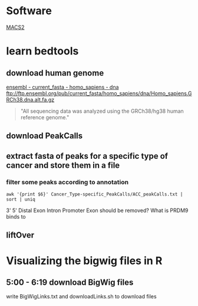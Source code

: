 # Software
[MACS2](https://www.ncbi.nlm.nih.gov/pmc/articles/PMC3868217/)

# learn bedtools
## download human genome 
[ensembl - current_fasta - homo_sapiens - dna](ftp://ftp.ensembl.org/pub/current_fasta/homo_sapiens/dna/)
ftp://ftp.ensembl.org/pub/current_fasta/homo_sapiens/dna/Homo_sapiens.GRCh38.dna.alt.fa.gz
> "All sequencing data was analyzed using the GRCh38/hg38 human reference genome."
## download PeakCalls
## extract fasta of peaks for a specific type of cancer and store them in a file
### filter some peaks according to annotation
```
awk '{print $6}' Cancer_Type-specific_PeakCalls/ACC_peakCalls.txt | sort | uniq
```
3'
5'
Distal
Exon
Intron
Promoter
Exon should be removed? What is PRDM9 binds to
## liftOver

# Visualizing the bigwig files in R
## 5:00 - 6:19 download BigWig files
write BigWigLinks.txt and downloadLinks.sh to download files

<!--stackedit_data:
eyJoaXN0b3J5IjpbLTE5Mzk4MzA2MTEsMTExMjkyNzc3MiwtMT
IzMTA5NTkzMiwxODIxNTY4ODM3LC0xNzI1Mjc4MTgsLTU0Mjk0
NTE5OCwtMTU1NDY1ODYwOSw4NDIxMDQxNjgsLTcxOTA5ODIxMi
w3Mjg3NzgxMzgsLTIwNDE2NDIxMjcsLTE5NjA0NDA1NzUsNTcx
MjMxODMyXX0=
-->